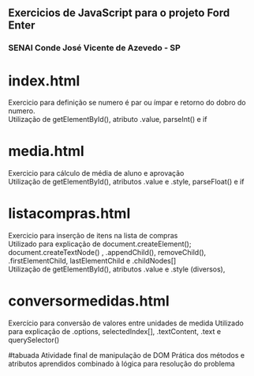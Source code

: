 ## Exercicios de JavaScript para o projeto Ford Enter 

### SENAI Conde José Vicente de Azevedo - SP

# index.html
Exercicio para definição se numero é par ou ímpar e retorno do dobro do numero.<br>
Utilização de getElementById(), atributo .value, parseInt() e if

# media.html
Exercicio para cálculo de média de aluno e aprovação<br>
Utilização de getElementById(), atributos .value e .style, parseFloat() e if

# listacompras.html
Exercicio para inserção de itens na lista de compras<br>
Utilizado para explicação de document.createElement(); document.createTextNode() , .appendChild(), removeChild(), .firstElementChild, lastElementChild e .childNodes[] <br>
Utilização de getElementById(), atributos .value e .style (diversos), 

# conversormedidas.html
Exercício para conversão de valores entre unidades de medida
Utilizado para explicação de .options, selectedIndex[], .textContent, .text e querySelector()

#tabuada
Atividade final de manipulação de DOM
Prática dos métodos e atributos aprendidos combinado à lógica para resolução do problema
